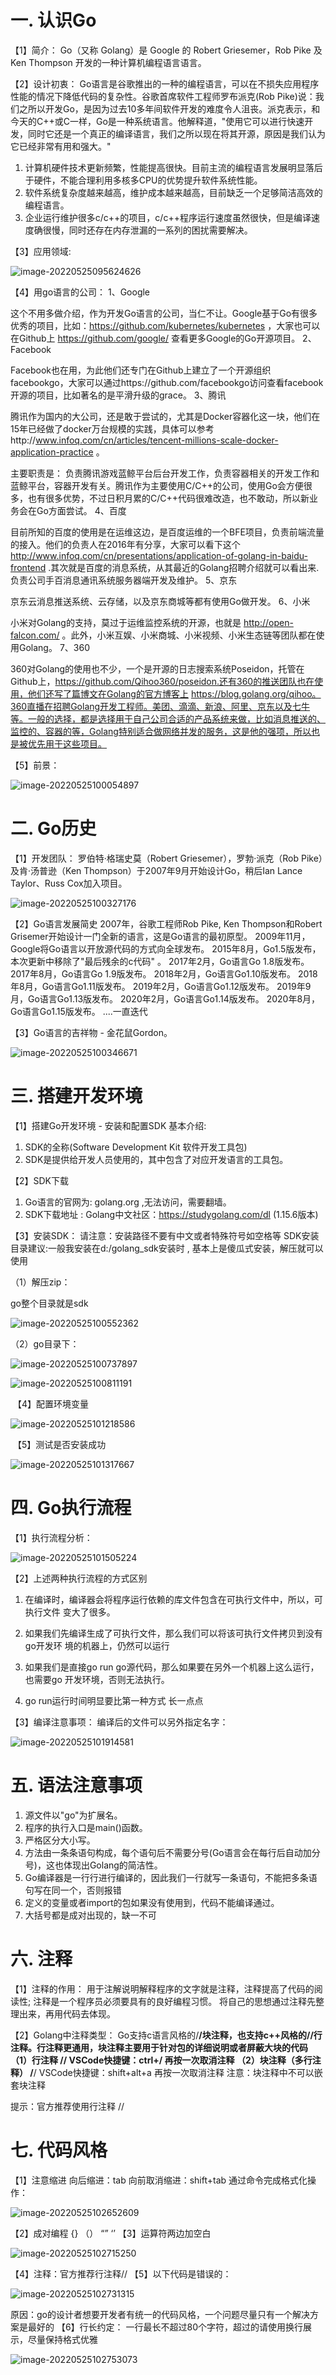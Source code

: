 # 一. 认识Go

【1】简介：
Go（又称 Golang）是 Google 的 Robert Griesemer，Rob Pike 及 Ken Thompson 开发的一种计算机编程语言语言。

【2】设计初衷：
Go语言是谷歌推出的一种的编程语言，可以在不损失应用程序性能的情况下降低代码的复杂性。谷歌首席软件工程师罗布派克(Rob Pike)说：我们之所以开发Go，是因为过去10多年间软件开发的难度令人沮丧。派克表示，和今天的C++或C一样，Go是一种系统语言。他解释道，"使用它可以进行快速开发，同时它还是一个真正的编译语言，我们之所以现在将其开源，原因是我们认为它已经非常有用和强大。"

1)  计算机硬件技术更新频繁，性能提高很快。目前主流的编程语言发展明显落后于硬件，不能合理利用多核多CPU的优势提升软件系统性能。
2)  软件系统复杂度越来越高，维护成本越来越高，目前缺乏一个足够简洁高效的编程语言。
3)  企业运行维护很多c/c++的项目，c/c++程序运行速度虽然很快，但是编译速度确很慢，同时还存在内存泄漏的一系列的困扰需要解决。

【3】应用领域:

![image-20220525095624626](asset/golang-basic/image/image-20220525095624626.png)

【4】用go语言的公司：
1、Google

这个不用多做介绍，作为开发Go语言的公司，当仁不让。Google基于Go有很多优秀的项目，比如：https://github.com/kubernetes/kubernetes ，大家也可以在Github上 https://github.com/google/ 查看更多Google的Go开源项目。
2、Facebook

Facebook也在用，为此他们还专门在Github上建立了一个开源组织facebookgo，大家可以通过https://github.com/facebookgo访问查看facebook开源的项目，比如著名的是平滑升级的grace。
3、腾讯

腾讯作为国内的大公司，还是敢于尝试的，尤其是Docker容器化这一块，他们在15年已经做了docker万台规模的实践，具体可以参考http://www.infoq.com/cn/articles/tencent-millions-scale-docker-application-practice 。

主要职责是：
负责腾讯游戏蓝鲸平台后台开发工作，负责容器相关的开发工作和蓝鲸平台，容器开发有关。腾讯作为主要使用C/C++的公司，使用Go会方便很多，也有很多优势，不过日积月累的C/C++代码很难改造，也不敢动，所以新业务会在Go方面尝试。
4、百度

目前所知的百度的使用是在运维这边，是百度运维的一个BFE项目，负责前端流量的接入。他们的负责人在2016年有分享，大家可以看下这个 http://www.infoq.com/cn/presentations/application-of-golang-in-baidu-frontend .其次就是百度的消息系统，从其最近的Golang招聘介绍就可以看出来.负责公司手百消息通讯系统服务器端开发及维护。
5、京东

京东云消息推送系统、云存储，以及京东商城等都有使用Go做开发。
6、小米

小米对Golang的支持，莫过于运维监控系统的开源，也就是 http://open-falcon.com/ 。此外，小米互娱、小米商城、小米视频、小米生态链等团队都在使用Golang。
7、360

360对Golang的使用也不少，一个是开源的日志搜索系统Poseidon，托管在Github上，https://github.com/Qihoo360/poseidon.还有360的推送团队也在使用，他们还写了篇博文在Golang的官方博客上 https://blog.golang.org/qihoo。360直播在招聘Golang开发工程师。美团、滴滴、新浪、阿里、京东以及七牛等。一般的选择，都是选择用于自己公司合适的产品系统来做，比如消息推送的、监控的、容器的等，Golang特别适合做网络并发的服务，这是他的强项，所以也是被优先用于这些项目。

【5】前景：  

![image-20220525100054897](asset/golang-basic/image/image-20220525100054897.png)



# 二. Go历史

【1】开发团队：
罗伯特·格瑞史莫（Robert Griesemer），罗勃·派克（Rob Pike）及肯·汤普逊（Ken Thompson）于2007年9月开始设计Go，稍后Ian Lance Taylor、Russ Cox加入项目。

![image-20220525100327176](asset/golang-basic/image/image-20220525100327176.png)

【2】Go语言发展简史
2007年，谷歌工程师Rob Pike, Ken Thompson和Robert Grisemer开始设计一门全新的语言，这是Go语言的最初原型。
2009年11月，Google将Go语言以开放源代码的方式向全球发布。 
2015年8月，Go1.5版发布，本次更新中移除了"最后残余的c代码" 。
2017年2月，Go语言Go 1.8版发布。
2017年8月，Go语言Go 1.9版发布。
2018年2月，Go语言Go1.10版发布。
2018年8月，Go语言Go1.11版发布。
2019年2月，Go语言Go1.12版发布。
2019年9月，Go语言Go1.13版发布。
2020年2月，Go语言Go1.14版发布。
2020年8月，Go语言Go1.15版发布。
....一直迭代

【3】Go语言的吉祥物 - 金花鼠Gordon。

![image-20220525100346671](asset/golang-basic/image/image-20220525100346671.png)



# 三. 搭建开发环境

 【1】搭建Go开发环境 - 安装和配置SDK
基本介绍:

1) SDK的全称(Software Development Kit 软件开发工具包)
2) SDK是提供给开发人员使用的，其中包含了对应开发语言的工具包。

【2】SDK下载
1) Go语言的官网为: golang.org ,无法访问，需要翻墙。
2) SDK下载地址 : Golang中文社区：https://studygolang.com/dl  (1.15.6版本)

【3】安装SDK：
请注意：安装路径不要有中文或者特殊符号如空格等
SDK安装目录建议:一般我安装在d:/golang_sdk安装时 , 基本上是傻瓜式安装，解压就可以使用

（1）解压zip：

go整个目录就是sdk

![image-20220525100552362](asset/golang-basic/image/image-20220525100552362.png)

（2）go目录下：

![image-20220525100737897](asset/golang-basic/image/image-20220525100737897.png)

![image-20220525100811191](asset/golang-basic/image/image-20220525100811191.png)

​		【4】配置环境变量

![image-20220525101218586](asset/golang-basic/image/image-20220525101218586.png)

​		【5】测试是否安装成功

![image-20220525101317667](asset/golang-basic/image/image-20220525101317667.png)



# 四. Go执行流程

【1】执行流程分析：

![image-20220525101505224](asset/golang-basic/image/image-20220525101505224.png)

【2】上述两种执行流程的方式区别

1) 在编译时，编译器会将程序运行依赖的库文件包含在可执行文件中，所以，可执行文件
   变大了很多。

2) 如果我们先编译生成了可执行文件，那么我们可以将该可执行文件拷贝到没有go开发环
   境的机器上，仍然可以运行
3) 如果我们是直接go run go源代码，那么如果要在另外一个机器上这么运行，也需要go
   开发环境，否则无法执行。

4) go run运行时间明显要比第一种方式  长一点点

【3】编译注意事项：
编译后的文件可以另外指定名字：

![image-20220525101914581](asset/golang-basic/image/image-20220525101914581.png)



# 五. 语法注意事项

1. 源文件以"go"为扩展名。
2. 程序的执行入口是main()函数。
3. 严格区分大小写。
4. 方法由一条条语句构成，每个语句后不需要分号(Go语言会在每行后自动加分号)，这也体现出Golang的简洁性。
5. Go编译器是一行行进行编译的，因此我们一行就写一条语句，不能把多条语句写在同一个，否则报错
6. 定义的变量或者import的包如果没有使用到，代码不能编译通过。
7. 大括号都是成对出现的，缺一不可



# 六. 注释

【1】注释的作用：
用于注解说明解释程序的文字就是注释，注释提高了代码的阅读性;
注释是一个程序员必须要具有的良好编程习惯。
将自己的思想通过注释先整理出来，再用代码去体现。

【2】Golang中注释类型：
Go支持c语言风格的/**/块注释，也支持c++风格的//行注释。行注释更通用，块注释主要用于针对包的详细说明或者屏蔽大块的代码
（1）行注释 //     VSCode快捷键：ctrl+/  再按一次取消注释
（2）块注释（多行注释） /**/        VSCode快捷键：shift+alt+a 再按一次取消注释
         注意：块注释中不可以嵌套块注释


提示：官方推荐使用行注释 //



# 七. 代码风格

【1】注意缩进
向后缩进：tab
向前取消缩进：shift+tab
通过命令完成格式化操作：

![image-20220525102652609](asset/golang-basic/image/image-20220525102652609.png)

【2】成对编程 {} （） “” ‘’ 
		  【3】运算符两边加空白

![image-20220525102715250](asset/golang-basic/image/image-20220525102715250.png)

【4】注释：官方推荐行注释//
        【5】以下代码是错误的：

![image-20220525102731315](asset/golang-basic/image/image-20220525102731315.png)

原因：go的设计者想要开发者有统一的代码风格，一个问题尽量只有一个解决方案是最好的
【6】行长约定：
一行最长不超过80个字符，超过的请使用换行展示，尽量保持格式优雅

![image-20220525102753073](asset/golang-basic/image/image-20220525102753073.png)